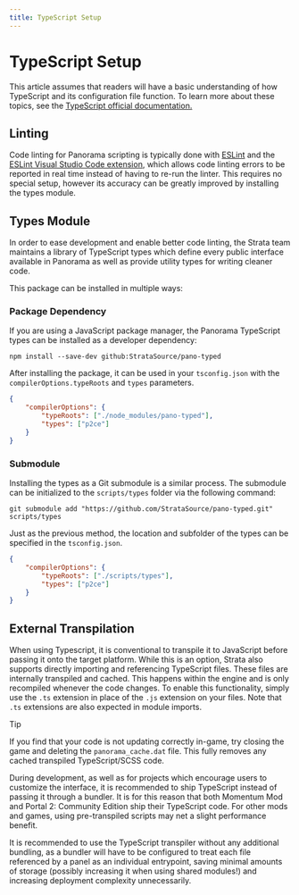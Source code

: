 ```yaml
---
title: TypeScript Setup
---
```


# TypeScript Setup

This article assumes that readers will have a basic understanding of how TypeScript and its configuration file function. To learn more about these topics, see the [TypeScript official documentation.](https://www.typescriptlang.org/docs/)

## Linting

Code linting for Panorama scripting is typically done with [ESLint](https://eslint.org/) and the [ESLint Visual Studio Code extension](https://marketplace.visualstudio.com/items?itemName=dbaeumer.vscode-eslint), which allows code linting errors to be reported in real time instead of having to re-run the linter. This requires no special setup, however its accuracy can be greatly improved by installing the types module.

## Types Module

In order to ease development and enable better code linting, the Strata team maintains a library of TypeScript types which define every public interface available in Panorama as well as provide utility types for writing cleaner code.

This package can be installed in multiple ways:

### Package Dependency

If you are using a JavaScript package manager, the Panorama TypeScript types can be installed as a developer dependency:

```
npm install --save-dev github:StrataSource/pano-typed
```

After installing the package, it can be used in your `tsconfig.json` with the `compilerOptions.typeRoots` and `types` parameters.

```json :: tsconfig.json
{
	"compilerOptions": {
		"typeRoots": ["./node_modules/pano-typed"],
		"types": ["p2ce"]
	}
}
```

### Submodule

Installing the types as a Git submodule is a similar process. The submodule can be initialized to the `scripts/types` folder via the following command:

```
git submodule add "https://github.com/StrataSource/pano-typed.git" scripts/types
```

Just as the previous method, the location and subfolder of the types can be specified in the `tsconfig.json`.

```json :: tsconfig.json
{
	"compilerOptions": {
		"typeRoots": ["./scripts/types"],
		"types": ["p2ce"]
	}
}
```

## External Transpilation

When using Typescript, it is conventional to transpile it to JavaScript before passing it onto the target platform. While this is an option, Strata also supports directly importing and referencing TypeScript files. These files are internally transpiled and cached. This happens within the engine and is only recompiled whenever the code changes. To enable this functionality, simply use the `.ts` extension in place of the `.js` extension on your files. Note that `.ts` extensions are also expected in module imports.

> [!TIP]
> If you find that your code is not updating correctly in-game, try closing the game and deleting the `panorama_cache.dat` file. This fully removes any cached transpiled TypeScript/SCSS code.

During development, as well as for projects which encourage users to customize the interface, it is recommended to ship TypeScript instead of passing it through a bundler. It is for this reason that both Momentum Mod and Portal 2: Community Edition ship their TypeScript code. For other mods and games, using pre-transpiled scripts may net a slight performance benefit.

It is recommended to use the TypeScript transpiler without any additional bundling, as a bundler will have to be configured to treat each file referenced by a panel as an individual entrypoint, saving minimal amounts of storage (possibly increasing it when using shared modules!) and increasing deployment complexity unnecessarily.
